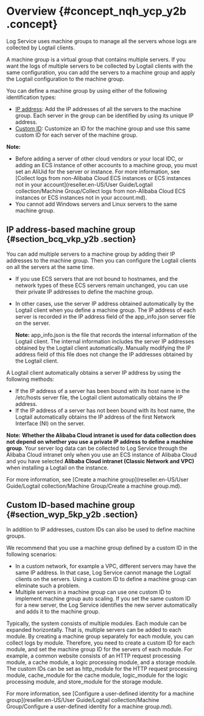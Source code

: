 # Overview {#concept_nqh_ycp_y2b .concept}

Log Service uses machine groups to manage all the servers whose logs are collected by Logtail clients.

A machine group is a virtual group that contains multiple servers. If you want the logs of multiple servers to be collected by Logtail clients with the same configuration, you can add the servers to a machine group and apply the Logtail configuration to the machine group.

You can define a machine group by using either of the following identification types:

-   [IP address](#): Add the IP addresses of all the servers to the machine group. Each server in the group can be identified by using its unique IP address.
-   [Custom ID](#): Customize an ID for the machine group and use this same custom ID for each server of the machine group.

**Note:** 

-   Before adding a server of other cloud vendors or your local IDC, or adding an ECS instance of other accounts to a machine group, you must set an AliUid for the server or instance. For more information, see [Collect logs from non-Alibaba Cloud ECS instances or ECS instances not in your account](reseller.en-US/User Guide/Logtail collection/Machine Group/Collect logs from non-Alibaba Cloud ECS instances or ECS instances not in your account.md).
-   You cannot add Windows servers and Linux servers to the same machine group.

## IP address-based machine group {#section_bcq_vkp_y2b .section}

You can add multiple servers to a machine group by adding their IP addresses to the machine group. Then you can configure the Logtail clients on all the servers at the same time.

-   If you use ECS servers that are not bound to hostnames, and the network types of these ECS servers remain unchanged, you can use their private IP addresses to define the machine group.
-   In other cases, use the server IP address obtained automatically by the Logtail client when you define a machine group. The IP address of each server is recorded in the IP address field of the app\_info.json server file on the server.

    **Note:** app\_info.json is the file that records the internal information of the Logtail client. The internal information includes the server IP addresses obtained by the Logtail client automatically. Manually modifying the IP address field of this file does not change the IP addresses obtained by the Logtail client.


A Logtail client automatically obtains a server IP address by using the following methods:

-   If the IP address of a server has been bound with its host name in the /etc/hosts server file, the Logtail client automatically obtains the IP address.
-   If the IP address of a server has not been bound with its host name, the Logtail automatically obtains the IP address of the first Network Interface \(NI\) on the server.

**Note:** **Whether the Alibaba Cloud intranet is used for data collection does not depend on whether you use a private IP address to define a machine group**. Your server log data can be collected to Log Service through the Alibaba Cloud intranet only when you use an ECS instance of Alibaba Cloud and you have selected **Alibaba Cloud intranet \(Classic Network and VPC\)** when installing a Logtail on the instance.

For more information, see [Create a machine group](reseller.en-US/User Guide/Logtail collection/Machine Group/Create a machine group.md).

## Custom ID-based machine group {#section_wyp_5kp_y2b .section}

In addition to IP addresses, custom IDs can also be used to define machine groups.

We recommend that you use a machine group defined by a custom ID in the following scenarios:

-   In a custom network, for example a VPC, different servers may have the same IP address. In that case, Log Service cannot manage the Logtail clients on the servers. Using a custom ID to define a machine group can eliminate such a problem.
-   Multiple servers in a machine group can use one custom ID to implement machine group auto scaling. If you set the same custom ID for a new server, the Log Service identifies the new server automatically and adds it to the machine group.

Typically, the system consists of multiple modules. Each module can be expanded horizontally. That is, multiple servers can be added to each module. By creating a machine group separately for each module, you can collect logs by module. Therefore, you need to create a custom ID for each module, and set the machine group ID for the servers of each module. For example, a common website consists of an HTTP request processing module, a cache module, a logic processing module, and a storage module. The custom IDs can be set as http\_module for the HTTP request processing module, cache\_module for the cache module, logic\_module for the logic processing module, and store\_module for the storage module.

For more information, see [Configure a user-defined identity for a machine group](reseller.en-US/User Guide/Logtail collection/Machine Group/Configure a user-defined identity for a machine group.md).

